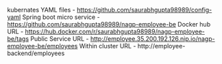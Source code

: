 kubernates YAML files - https://github.com/saurabhgupta98989/config-yaml
Spring boot micro service - https://github.com/saurabhgupta98989/nagp-employee-be
Docker hub URL - https://hub.docker.com/r/saurabhgupta98989/nagp-employee-be/tags
Public Service URL - http://employee.35.200.192.126.nip.io/nagp-employee-be/employees
Within cluster URL - http://employee-backend/employees
